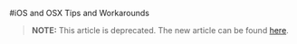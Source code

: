 <properties pageTitle="iOS and OSX Tips and Workarounds | Cordova" 
  description="description" 
  services="" 
  documentationCenter=""
  authors="bursteg" />

#iOS and OSX Tips and Workarounds

> **NOTE:** This article is deprecated. The new article can be found [here](/articles/tips-and-workarounds/ios/tips-and-workarounds-ios-readme.md).

